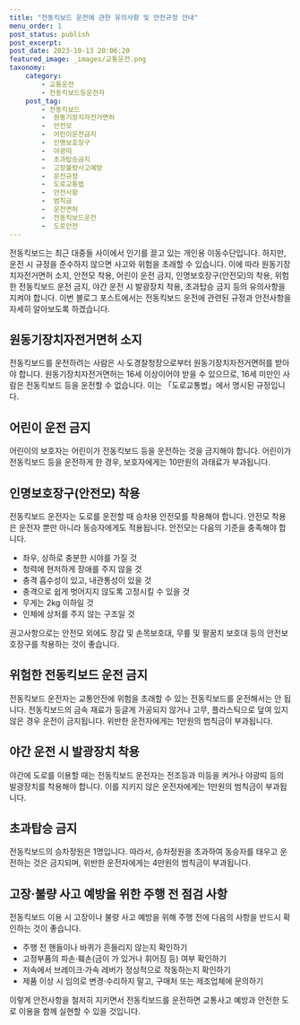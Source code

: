 ```yaml
---
title: "전동킥보드 운전에 관한 유의사항 및 안전규정 안내"
menu_order: 1
post_status: publish
post_excerpt: 
post_date: 2023-10-13 20:06:20
featured_image: _images/교통운전.png
taxonomy:
    category:
        - 교통운전
        - 전동킥보드등운전자
    post_tag:
        - 전동킥보드
        -  원동기장치자전거면허
        -  안전모
        -  어린이운전금지
        -  인명보호장구
        -  야광띠
        -  초과탑승금지
        -  고장불량사고예방
        -  운전규정
        -  도로교통법
        -  안전사항
        -  범칙금
        -  운전면허
        -  전동킥보드운전
        -  도로안전
---
```



전동킥보드는 최근 대중들 사이에서 인기를 끌고 있는 개인용 이동수단입니다. 하지만, 운전 시 규정을 준수하지 않으면 사고와 위험을 초래할 수 있습니다. 이에 따라 원동기장치자전거면허 소지, 안전모 착용, 어린이 운전 금지, 인명보호장구(안전모)의 착용, 위험한 전동킥보드 운전 금지, 야간 운전 시 발광장치 착용, 초과탑승 금지 등의 유의사항을 지켜야 합니다. 이번 블로그 포스트에서는 전동킥보드 운전에 관련된 규정과 안전사항을 자세히 알아보도록 하겠습니다.

## 원동기장치자전거면허 소지

전동킥보드를 운전하려는 사람은 시·도경찰청장으로부터 원동기장치자전거면허를 받아야 합니다. 원동기장치자전거면허는 16세 이상이어야 받을 수 있으므로, 16세 미만인 사람은 전동킥보드 등을 운전할 수 없습니다. 이는 「도로교통법」에서 명시된 규정입니다.

## 어린이 운전 금지

어린이의 보호자는 어린이가 전동킥보드 등을 운전하는 것을 금지해야 합니다. 어린이가 전동킥보드 등을 운전하게 한 경우, 보호자에게는 10만원의 과태료가 부과됩니다.

## 인명보호장구(안전모) 착용

전동킥보드 운전자는 도로를 운전할 때 승차용 안전모를 착용해야 합니다. 안전모 착용은 운전자 뿐만 아니라 동승자에게도 적용됩니다. 안전모는 다음의 기준을 충족해야 합니다.
- 좌우, 상하로 충분한 시야를 가질 것
- 청력에 현저하게 장애를 주지 않을 것
- 충격 흡수성이 있고, 내관통성이 있을 것
- 충격으로 쉽게 벗어지지 않도록 고정시킬 수 있을 것
- 무게는 2kg 이하일 것
- 인체에 상처를 주지 않는 구조일 것

권고사항으로는 안전모 외에도 장갑 및 손목보호대, 무릎 및 팔꿈치 보호대 등의 안전보호장구를 착용하는 것이 좋습니다.

## 위험한 전동킥보드 운전 금지

전동킥보드 운전자는 교통안전에 위험을 초래할 수 있는 전동킥보드를 운전해서는 안 됩니다. 전동킥보드의 금속 재료가 둥글게 가공되지 않거나 고무, 플라스틱으로 덮여 있지 않은 경우 운전이 금지됩니다. 위반한 운전자에게는 1만원의 범칙금이 부과됩니다.

## 야간 운전 시 발광장치 착용

야간에 도로를 이용할 때는 전동킥보드 운전자는 전조등과 미등을 켜거나 야광띠 등의 발광장치를 착용해야 합니다. 이를 지키지 않은 운전자에게는 1만원의 범칙금이 부과됩니다.

## 초과탑승 금지

전동킥보드의 승차정원은 1명입니다. 따라서, 승차정원을 초과하여 동승자를 태우고 운전하는 것은 금지되며, 위반한 운전자에게는 4만원의 범칙금이 부과됩니다.

## 고장·불량 사고 예방을 위한 주행 전 점검 사항

전동킥보드 이용 시 고장이나 불량 사고 예방을 위해 주행 전에 다음의 사항을 반드시 확인하는 것이 좋습니다.
- 주행 전 핸들이나 바퀴가 흔들리지 않는지 확인하기
- 고정부품의 파손·훼손(금이 가 있거나 휘어짐 등) 여부 확인하기
- 저속에서 브레이크·가속 레버가 정상적으로 작동하는지 확인하기
- 제품 이상 시 임의로 변경·수리하지 말고, 구매처 또는 제조업체에 문의하기

이렇게 안전사항을 철저히 지키면서 전동킥보드를 운전하면 교통사고 예방과 안전한 도로 이용을 함께 실현할 수 있을 것입니다.


